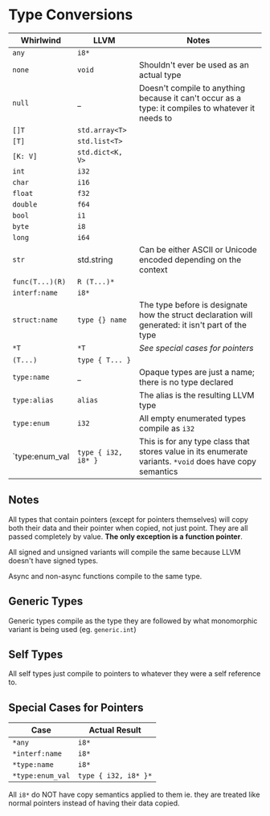 ﻿# Type Conversions

| Whirlwind | LLVM | Notes |
| --------- | ---- | ----- |
| `any` | `i8*` | |
| `none` | `void` | Shouldn't ever be used as an actual type |
| `null` | _ | Doesn't compile to anything because it can't occur as a type: it compiles to whatever it needs to |
| `[]T` | `std.array<T>` | |
| `[T]` | `std.list<T>` | |
| `[K: V]` | `std.dict<K, V>` | |
| `int` | `i32` | |
| `char` | `i16` | |
| `float` | `f32` | |
| `double` | `f64` | |
| `bool` | `i1` | |
| `byte` | `i8` | |
| `long` | `i64` | |
| `str` | std.string | Can be either ASCII or Unicode encoded depending on the context |
| `func(T...)(R)` | `R (T...)*` | |
| `interf:name` | `i8*` | |
| `struct:name` | `type {} name` | The type before is designate how the struct declaration will generated: it isn't part of the type |
| `*T` | `*T` | *See special cases for pointers* |
| `(T...)` | `type { T... } ` | |
| `type:name` | _ | Opaque types are just a name; there is no type declared |
| `type:alias` | `alias` | The alias is the resulting LLVM type |
| `type:enum` | `i32` | All empty enumerated types compile as `i32` |
| `type:enum_val | `type { i32, i8* }` | This is for any type class that stores value in its enumerate variants. `*void` does have copy semantics |

## Notes

All types that contain pointers (except for pointers themselves) will copy both their data and their pointer
when copied, not just point.  They are all passed completely by value.  __The only exception is a function pointer__.

All signed and unsigned variants will compile the same because LLVM doesn't have signed types.

Async and non-async functions compile to the same type.

## Generic Types

Generic types compile as the type they are followed by what monomorphic variant is being used (eg. `generic.int`)

## Self Types

All self types just compile to pointers to whatever they were a self reference to.

## Special Cases for Pointers

| Case | Actual Result |
| ---- | ------------- |
| `*any` | `i8*` |
| `*interf:name` | `i8*` |
| `*type:name` | `i8*` |
| `*type:enum_val` | `type { i32, i8* }*` | |

All `i8*` do NOT have copy semantics applied to them ie. they are treated like normal pointers instead of having their data copied.